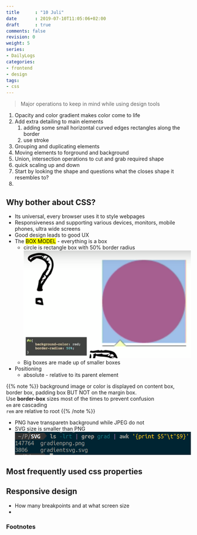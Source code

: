 ```yaml
---
title      : "10 Juli"
date       : 2019-07-10T11:05:06+02:00
draft      : true
comments: false
revision: 0
weight: 5
series:
- DailyLogs
categories:
- frontend
- design
tags:
- css
---
```


> Major operations to keep in mind while using design tools

1. Opacity and color gradient makes color come to life
2. Add extra detailing to main elements
   1. adding some small horizontal curved edges rectangles along the border
   2. use stroke
3. Grouping and duplicating elements
4. Moving elements to forground and background
5. Union, intersection operations to cut and grab required shape
6. quick scaling up and down
7. Start by looking the shape and questions what the closes shape it resembles to?
8. 

## Why bother about CSS?

* Its universal, every browser uses it to style webpages
* Responsiveness and supporting various devices, monitors, mobile phones, ultra wide screens
* Good design leads to good UX
* The <mark>BOX MODEL</mark> - everything is a box  
  * circle is rectangle box with 50% border radius![](circle-is-a-box.png)
  * Big boxes are made up of smaller boxes
* Positioning
  * absolute - relative to its parent element

{{% note %}}
    background image or color is displayed on content box, border box, padding box
    BUT NOT on the margin box.<br>
    Use **border-box** sizes most of the times to prevent confusion<br>
    `em` are cascading<br>
    `rem` are relative to root
{{% /note %}}

* PNG have transparetn background while JPEG do not
* SVG size is smaller than PNG ![](svg-are-smaller-than-png.png)

## Most frequently used css properties

## Responsive design

* How many breakpoints and at what screen size
* 


### Footnotes

[^1]: [9 Important CSS Properties You Must Know](https://zellwk.com/blog/9-important-css-properties-you-must-know/)
[^2]: [yt, How to Design and Code a Responsive Illustration Style Website](https://www.youtube.com/watch?v=N2aqMIECY1Y)
[^3]: [yt, responsive designing](https://youtu.be/zszO7RioLb0)
